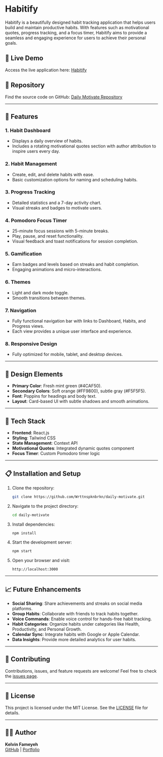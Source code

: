 # Habitify

Habitify is a beautifully designed habit tracking application that helps users build and maintain productive habits. With features such as motivational quotes, progress tracking, and a focus timer, Habitify aims to provide a seamless and engaging experience for users to achieve their personal goals.

## 🌟 Live Demo
Access the live application here: [Habitify](https://daily-motivate.lovable.app/)

## 📂 Repository
Find the source code on GitHub: [Daily Motivate Repository](https://github.com/Wrttnspknbrkn/daily-motivate.git)

---

## 🚀 Features

### 1. **Habit Dashboard**
- Displays a daily overview of habits.
- Includes a rotating motivational quotes section with author attribution to inspire users every day.

### 2. **Habit Management**
- Create, edit, and delete habits with ease.
- Basic customization options for naming and scheduling habits.

### 3. **Progress Tracking**
- Detailed statistics and a 7-day activity chart.
- Visual streaks and badges to motivate users.

### 4. **Pomodoro Focus Timer**
- 25-minute focus sessions with 5-minute breaks.
- Play, pause, and reset functionality.
- Visual feedback and toast notifications for session completion.

### 5. **Gamification**
- Earn badges and levels based on streaks and habit completion.
- Engaging animations and micro-interactions.

### 6. **Themes**
- Light and dark mode toggle.
- Smooth transitions between themes.

### 7. **Navigation**
- Fully functional navigation bar with links to Dashboard, Habits, and Progress views.
- Each view provides a unique user interface and experience.

### 8. **Responsive Design**
- Fully optimized for mobile, tablet, and desktop devices.

---

## 🎨 Design Elements
- **Primary Color**: Fresh mint green (#4CAF50).
- **Secondary Colors**: Soft orange (#FF9800), subtle gray (#F5F5F5).
- **Font**: Poppins for headings and body text.
- **Layout**: Card-based UI with subtle shadows and smooth animations.

---

## 🔧 Tech Stack

- **Frontend**: React.js
- **Styling**: Tailwind CSS
- **State Management**: Context API
- **Motivational Quotes**: Integrated dynamic quotes component
- **Focus Timer**: Custom Pomodoro timer logic

---

## 📋 Installation and Setup

1. Clone the repository:
   ```bash
   git clone https://github.com/Wrttnspknbrkn/daily-motivate.git
   ```

2. Navigate to the project directory:
   ```bash
   cd daily-motivate
   ```

3. Install dependencies:
   ```bash
   npm install
   ```

4. Start the development server:
   ```bash
   npm start
   ```

5. Open your browser and visit:
   ```
   http://localhost:3000
   ```

---

## 📈 Future Enhancements
- **Social Sharing**: Share achievements and streaks on social media platforms.
- **Group Habits**: Collaborate with friends to track habits together.
- **Voice Commands**: Enable voice control for hands-free habit tracking.
- **Habit Categories**: Organize habits under categories like Health, Productivity, and Personal Growth.
- **Calendar Sync**: Integrate habits with Google or Apple Calendar.
- **Data Insights**: Provide more detailed analytics for user habits.

---

## 🤝 Contributing
Contributions, issues, and feature requests are welcome! Feel free to check the [issues page](https://github.com/Wrttnspknbrkn/daily-motivate/issues).

---

## 📄 License
This project is licensed under the MIT License. See the [LICENSE](https://github.com/Wrttnspknbrkn/daily-motivate/blob/main/LICENSE) file for details.

---

## 👨‍💻 Author
**Kelvin Fameyeh**  
[GitHub](https://github.com/Wrttnspknbrkn) | [Portfolio](https://kelvinfameyeh.dev)

